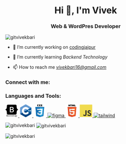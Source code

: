 <h1 align="center">Hi 👋, I'm Vivek</h1>
<h3 align="center">Web & WordPres Developer</h3>

<p align="left"> <img src="https://komarev.com/ghpvc/?username=gitvivekbari&label=Profile%20views&color=0e75b6&style=flat" alt="gitvivekbari" /> </p>

- 🔭 I’m currently working on [codingjaipur](codingjaipur.netlify.app)

- 🌱 I’m currently learning *Backend Technology*

- 📫 How to reach me *vivekbari16@gmail.com*

<h3 align="left">Connect with me:</h3>
<p align="left">
</p>

<h3 align="left">Languages and Tools:</h3>
<p align="left"> <a href="https://getbootstrap.com" target="_blank" rel="noreferrer"> <img src="https://raw.githubusercontent.com/devicons/devicon/master/icons/bootstrap/bootstrap-plain-wordmark.svg" alt="bootstrap" width="40" height="40"/> </a> <a href="https://www.w3schools.com/cpp/" target="_blank" rel="noreferrer"> <img src="https://raw.githubusercontent.com/devicons/devicon/master/icons/cplusplus/cplusplus-original.svg" alt="cplusplus" width="40" height="40"/> </a> <a href="https://www.w3schools.com/css/" target="_blank" rel="noreferrer"> <img src="https://raw.githubusercontent.com/devicons/devicon/master/icons/css3/css3-original-wordmark.svg" alt="css3" width="40" height="40"/> </a> <a href="https://www.figma.com/" target="_blank" rel="noreferrer"> <img src="https://www.vectorlogo.zone/logos/figma/figma-icon.svg" alt="figma" width="40" height="40"/> </a> <a href="https://www.w3.org/html/" target="_blank" rel="noreferrer"> <img src="https://raw.githubusercontent.com/devicons/devicon/master/icons/html5/html5-original-wordmark.svg" alt="html5" width="40" height="40"/> </a> <a href="https://developer.mozilla.org/en-US/docs/Web/JavaScript" target="_blank" rel="noreferrer"> <img src="https://raw.githubusercontent.com/devicons/devicon/master/icons/javascript/javascript-original.svg" alt="javascript" width="40" height="40"/> </a> <a href="https://tailwindcss.com/" target="_blank" rel="noreferrer"> <img src="https://www.vectorlogo.zone/logos/tailwindcss/tailwindcss-icon.svg" alt="tailwind" width="40" height="40"/> </a> </p>

<p><img align="left" src="https://github-readme-stats.vercel.app/api/top-langs?username=gitvivekbari&show_icons=true&locale=en&layout=compact" alt="gitvivekbari" /></p>

<p>&nbsp;<img align="center" src="https://github-readme-stats.vercel.app/api?username=gitvivekbari&show_icons=true&locale=en" alt="gitvivekbari" /></p>

<p><img align="center" src="https://github-readme-streak-stats.herokuapp.com/?user=gitvivekbari&" alt="gitvivekbari" /></p>
